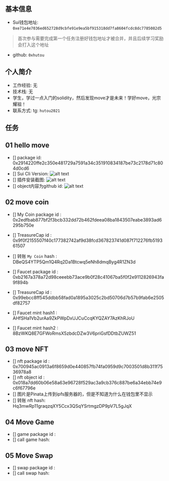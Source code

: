 ## 基本信息
- Sui钱包地址: `0xe71e4e7036ed652728d9cbfe91e9ea5bf915318dd7fa8604fcdc8dc7785082d5`
> 首次参与需要完成第一个任务注册好钱包地址才被合并，并且后续学习奖励会打入这个地址
- github: `0xhutou`

## 个人简介
- 工作经验: 无
- 技术栈: 无
- 学生，学过一点入门的solidity，然后发现move才是未来！学好move，光宗耀祖！
- 联系方式: tg: `hutou2021` 

## 任务

##   01 hello move  
- [] package id: 0x2914220ffe2c350e481729a7591a34c351910834187be73c2178d71c804d0cd6
- [] Sui Cli Version: ![alt text](image.png)
- [] 插件安装截图: ![alt text](image-1.png)
- [] object内容为github id: ![alt text](image-2.png)

##   02 move coin
- [] My Coin package id : 0x2edfbab877bf2f3bcb332dd72b462fdeea08ba1843507eabe3893ad6295b750e
- [] TreasureCap id : 0x9f0f2155507f40c177382742af9d38fcd367823741d087f712276fb519361507
- [] 转账 `My Coin` hash : DBeQS4YTP5Qm1Q4Rq2Da1Btcwq5eNh8dmqByg4R1ZN3d


- [] Faucet package id : 0xb2167a378a72d98ceeebb73ace9b0f28c41067ba5f0f2e9112826943fa9f894b
- [] TreasureCap id : 0x99ebcc8ff545ddbb58fad0a1895a3025c2bd50706d7b57b9fab6e2505df82757
- [] Faucet mint hash1 : AHfSHa1Vb2urAa9ZkPWpDxUJCuCcqKYQZAY7AzKhRJoU
- [] Faucet mint hash2 : 8BzWKQ8E7GFWoRmsX5zbdcDZw3V6priGsfDDtbZUWZ51

##   03 move NFT
- [] nft package id : 0x700945ac0913a6f8659d0e440857fb74fa0959d9c7003501d8b311f7536978a8
- [] nft object id : 0x018a7dd60b06e58a63e96728f529ac3a9cb376c887be6a34ebb74e9c6f67796e
- [] 图片是Pinata上传到ipfs服务器的，但是不知道为什么在钱包里不显示
- [] 转账 nft  hash: Hq3mwRp11graqzqXY5Ccx3QSqYSrtmgzDP9pV7L5gJqX

##   04 Move Game
- [] game package id :
- [] call game hash:

##   05 Move Swap
- [] swap package id :
- [] call swap hash:
